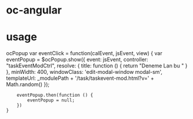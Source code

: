 # oc-angular 


# usage 
ocPopup
    var eventClick =  function(calEvent, jsEvent, view) {
        var eventPopup = $ocPopup.show({
            event: jsEvent,
            controller: "taskEventModCtrl",
            resolve: {
                title: function () {
                    return "Deneme Lan bu "
                }
            },
            minWidth: 400,
            windowClass: 'edit-modal-window modal-sm',
            templateUrl: _modulePath + '/task/taskevent-mod.html?v=' + Math.random()
        });
    
        eventPopup.then(function () {
            eventPopup = null;
        })
    }
